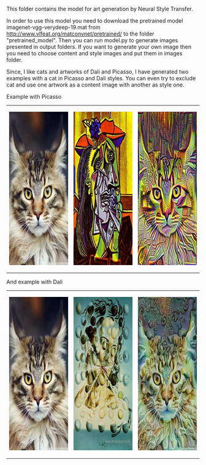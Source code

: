 This folder contains the model for art generation by Neural Style Transfer.

In order to use this model you need to download the pretrained model imagenet-vgg-verydeep-19.mat from http://www.vlfeat.org/matconvnet/pretrained/ to the folder "pretrained_model".
Then you can run model.py to generate images presented in output folders.
If you want to generate your own image then you need to choose content and style images and put them in images folder.

Since, I like cats and artworks of Dali and Picasso, I have generated two examples with a cat in Picasso and Dali styles. You can even try to exclude cat and use one artwork as a content image with another as style one.

<table width="100%">
    <tr>
        <td><img src="images/cat_small.jpg" style="width:300px;height:400px;"></td>
        <td><p align="center"><img src="images/picasso_small.jpg" style="width:300px;height:400px;"></td>
        <td align="right"><img src="output/generated_image.jpg" style="width:300px;height:400px;"></td>
    </tr>

Example with Picasso

<table width="100%">
    <tr>
        <td><img src="images/cat_small.jpg" style="width:300px;height:400px;"></td>
        <td><p align="center"><img src="images/dali_small.jpg" style="width:300px;height:400px;"></td>
        <td align="right"><img src="output_dali/generated_image.jpg" style="width:300px;height:400px;"></td>
    </tr>

And example with Dali
